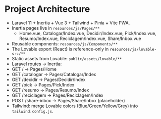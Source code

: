 # Project Architecture

- Laravel 11 + Inertia + Vue 3 + Tailwind + Pinia + Vite PWA.
- Inertia pages live in `resources/js/Pages/**`
  - Home.vue, Catalogar/Index.vue, Decidir/Index.vue, Pick/Index.vue, Resumo/Index.vue, Reciclagem/Index.vue, Share/Inbox.vue
- Reusable components: `resources/js/Components/**`
- The Lovable export (React) is reference-only in `resources/js/lovable-src/**`
- Static assets from Lovable: `public/assets/lovable/**`
- Laravel routes → Inertia:
- GET / -> Pages/Home
- GET /catalogar -> Pages/Catalogar/Index
- GET /decidir -> Pages/Decidir/Index
- GET /pick -> Pages/Pick/Index
- GET /resumo -> Pages/Resumo/Index
- GET /reciclagem -> Pages/Reciclagem/Index
- POST /share-inbox -> Pages/Share/Inbox (placeholder)
- Tailwind: merge Lovable colors (Blue/Green/Yellow/Grey) into `tailwind.config.js`.